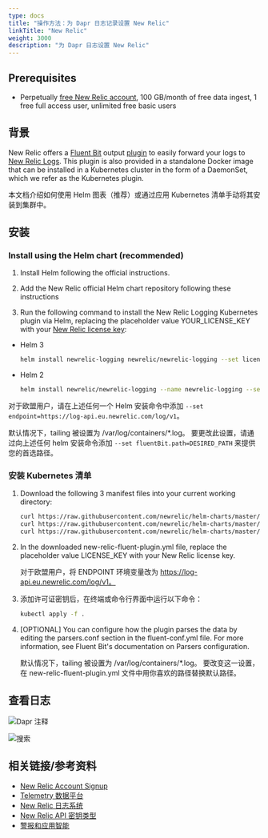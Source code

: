 ```yaml
---
type: docs
title: "操作方法：为 Dapr 日志记录设置 New Relic"
linkTitle: "New Relic"
weight: 3000
description: "为 Dapr 日志设置 New Relic"
---
```


## Prerequisites

- Perpetually [free New Relic account](https://newrelic.com/signup?ref=dapr), 100 GB/month of free data ingest, 1 free full access user, unlimited free basic users

## 背景

New Relic offers a [Fluent Bit](https://fluentbit.io/) output [plugin](https://github.com/newrelic/newrelic-fluent-bit-output) to easily forward your logs to [New Relic Logs](https://github.com/newrelic/newrelic-fluent-bit-output). This plugin is also provided in a standalone Docker image that can be installed in a Kubernetes cluster in the form of a DaemonSet, which we refer as the Kubernetes plugin.

本文档介绍如何使用 Helm 图表（推荐）或通过应用 Kubernetes 清单手动将其安装到集群中。

## 安装

### Install using the Helm chart (recommended)

1. Install Helm following the official instructions.

2. Add the New Relic official Helm chart repository following these instructions

3. Run the following command to install the New Relic Logging Kubernetes plugin via Helm, replacing the placeholder value YOUR_LICENSE_KEY with your [New Relic license key](https://docs.newrelic.com/docs/accounts/accounts-billing/account-setup/new-relic-license-key/):

- Helm 3
    ```bash
    helm install newrelic-logging newrelic/newrelic-logging --set licenseKey=YOUR_LICENSE_KEY
    ```

- Helm 2
    ```bash
    helm install newrelic/newrelic-logging --name newrelic-logging --set licenseKey=YOUR_LICENSE_KEY
    ```

对于欧盟用户，请在上述任何一个 Helm 安装命令中添加 `--set endpoint=https://log-api.eu.newrelic.com/log/v1`。

默认情况下，tailing 被设置为 /var/log/containers/*.log。 要更改此设置，请通过向上述任何 helm 安装命令添加 `--set fluentBit.path=DESIRED_PATH` 来提供您的首选路径。

### 安装 Kubernetes 清单

1. Download the following 3 manifest files into your current working directory:

    ```bash
    curl https://raw.githubusercontent.com/newrelic/helm-charts/master/charts/newrelic-logging/k8s/fluent-conf.yml > fluent-conf.yml
    curl https://raw.githubusercontent.com/newrelic/helm-charts/master/charts/newrelic-logging/k8s/new-relic-fluent-plugin.yml > new-relic-fluent-plugin.yml
    curl https://raw.githubusercontent.com/newrelic/helm-charts/master/charts/newrelic-logging/k8s/rbac.yml > rbac.yml
    ```

2. In the downloaded new-relic-fluent-plugin.yml file, replace the placeholder value LICENSE_KEY with your New Relic license key.

    对于欧盟用户，将 ENDPOINT 环境变量改为 https://log-api.eu.newrelic.com/log/v1。

3. 添加许可证密钥后，在终端或命令行界面中运行以下命令：
    ```bash
    kubectl apply -f .
    ```

4. [OPTIONAL] You can configure how the plugin parses the data by editing the parsers.conf section in the fluent-conf.yml file. For more information, see Fluent Bit's documentation on Parsers configuration.

    默认情况下，tailing 被设置为 /var/log/containers/*.log。 要改变这一设置，在 new-relic-fluent-plugin.yml 文件中用你喜欢的路径替换默认路径。

## 查看日志

![Dapr 注释](/images/nr-logging-1.png)

![搜索](/images/nr-logging-2.png)

## 相关链接/参考资料

* [New Relic Account Signup](https://newrelic.com/signup)
* [Telemetry 数据平台](https://newrelic.com/platform/telemetry-data-platform)
* [New Relic 日志系统](https://github.com/newrelic/helm-charts/tree/master/charts/newrelic-logging)
* [New Relic API 密钥类型](https://docs.newrelic.com/docs/apis/intro-apis/new-relic-api-keys/)
* [警报和应用智能](https://docs.newrelic.com/docs/alerts-applied-intelligence/new-relic-alerts/learn-alerts/alerts-ai-transition-guide-2022/)
